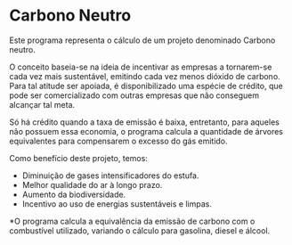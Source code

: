 # Carbono Neutro

Este programa representa o cálculo de um projeto denominado Carbono neutro.

O conceito baseia-se na ideia de incentivar as empresas a tornarem-se cada vez mais sustentável, emitindo cada vez menos dióxido de carbono.
Para tal atitude ser apoiada, é disponibilizado uma espécie de crédito, que pode ser comercializado com outras empresas que não conseguem alcançar tal meta.

Só há crédito quando a taxa de emissão é baixa, entretanto, para aqueles não possuem essa economia, o programa calcula a quantidade de árvores equivalentes
para compensarem o excesso do gás emitido.

Como benefício deste projeto, temos:
- Diminuição de gases intensificadores do estufa.
- Melhor qualidade do ar à longo prazo.
- Aumento da biodiversidade.
- Incentivo ao uso de energias sustentáveis e limpas.

*O programa calcula a equivalência da emissão de carbono com o combustível utilizado, variando o cálculo para gasolina, diesel e álcool.
